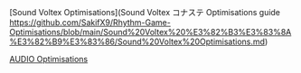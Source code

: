 [Sound Voltex Optimisations](Sound Voltex コナステ Optimisations guide https://github.com/SakifX9/Rhythm-Game-Optimisations/blob/main/Sound%20Voltex%20%E3%82%B3%E3%83%8A%E3%82%B9%E3%83%86/Sound%20Voltex%20Optimisations.md)

[AUDIO Optimisations](https://github.com/SakifX9/Rhythm-Game-Optimisations/blob/main/Voicemeeter/How%20to%20setup%20Voicemeeter%20for%20Rhythm%20Games.md)
